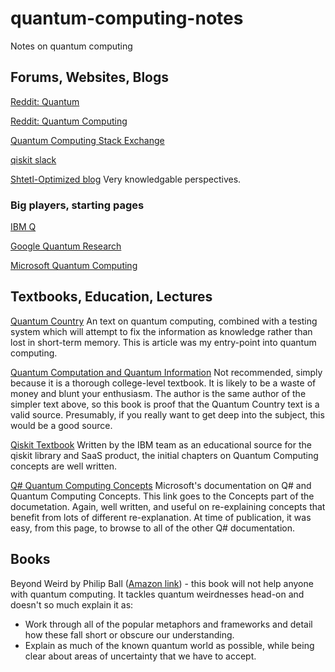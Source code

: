 # quantum-computing-notes
Notes on quantum computing

## Forums, Websites, Blogs
[Reddit: Quantum](https://reddit.com/r/quantum)

[Reddit: Quantum Computing](https://reddit.com/r/quantumcomputing)

[Quantum Computing Stack Exchange](https://quantumcomputing.stackexchange.com)

[qiskit slack](https://qiskit.slack.com)

[Shtetl-Optimized blog](https://www.scottaaronson.com/blog/) Very knowledgable perspectives.

### Big players, starting pages
[IBM Q](https://www.ibm.com/quantum-computing)

[Google Quantum Research](https://research.google/teams/applied-science/quantum/)

[Microsoft Quantum Computing](https://www.microsoft.com/en-us/quantum/)


## Textbooks, Education, Lectures
[Quantum Country](https://quantum.country) An text on quantum computing, combined with a testing system which will attempt to fix the information as knowledge rather than lost in short-term memory. This is article was my entry-point into quantum computing.

[Quantum Computation and Quantum Information](https://www.amazon.com/Quantum-Computation-Information-10th-Anniversary/dp/1107002176/ref=sr_1_1?keywords=quantum+nielsen&qid=1578104389&s=books&sr=1-1) Not recommended, simply because it is a thorough college-level textbook. It is likely to be a waste of money and blunt your enthusiasm. The author is the same author of the simpler text above, so this book is proof that the Quantum Country text is a valid source. Presumably, if you really want to get deep into the subject, this would be a good source.

[Qiskit Textbook](https://qiskit.org/textbook/preface.html) Written by the IBM team as an educational source for the qiskit library and SaaS product, the initial chapters on Quantum Computing concepts are well written.

[Q# Quantum Computing Concepts](https://docs.microsoft.com/en-us/quantum/concepts/?view=qsharp-preview) Microsoft's documentation on Q# and Quantum Computing Concepts. This link goes to the Concepts part of the documetation. Again, well written, and useful on re-explaining concepts that benefit from lots of different re-explanation. At time of publication, it was easy, from this page, to browse to all of the other Q# documentation.

## Books
Beyond Weird by Philip Ball ([Amazon link](https://www.amazon.com/Beyond-Weird-Everything-Thought-Different/dp/022655838X/ref=sr_1_1?keywords=beyond+weird&qid=1578099270&sr=8-1)) - this book will not help anyone with quantum computing. It tackles quantum weirdnesses head-on and doesn't so much explain it as:
- Work through all of the popular metaphors and frameworks and detail how these fall short or obscure our understanding.
- Explain as much of the known quantum world as possible, while being clear about areas of uncertainty that we have to accept.
